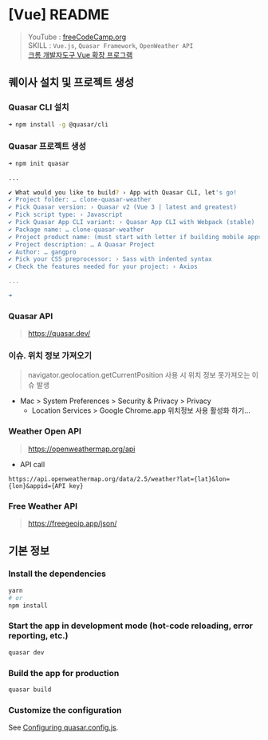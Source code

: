 # [Vue] README
> YouTube : [freeCodeCamp.org](https://youtu.be/kWRpEcv2nu8)
> </br>
> SKILL : `Vue.js`, `Quasar Framework`, `OpenWeather API`
> </br>
> [크롬 개발자도구 Vue 확장 프로그램](https://chrome.google.com/webstore/detail/vuejs-devtools/nhdogjmejiglipccpnnnanhbledajbpd/related?hl=ko)

## 퀘이사 설치 및 프로젝트 생성

### Quasar CLI 설치

```bash
➜ npm install -g @quasar/cli
```

### Quasar 프로젝트 생성
```bash
➜ npm init quasar

...

✔ What would you like to build? › App with Quasar CLI, let's go!
✔ Project folder: … clone-quasar-weather
✔ Pick Quasar version: › Quasar v2 (Vue 3 | latest and greatest)
✔ Pick script type: › Javascript
✔ Pick Quasar App CLI variant: › Quasar App CLI with Webpack (stable)
✔ Package name: … clone-quasar-weather
✔ Project product name: (must start with letter if building mobile apps) … clone-quasar-weather-gangpro
✔ Project description: … A Quasar Project
✔ Author: … gangpro
✔ Pick your CSS preprocessor: › Sass with indented syntax
✔ Check the features needed for your project: › Axios

...

➜
```

### Quasar API
> https://quasar.dev/

### 이슈. 위치 정보 가져오기
> navigator.geolocation.getCurrentPosition 사용 시 위치 정보 못가져오는 이슈 발생
- Mac > System Preferences > Security & Privacy > Privacy
  - Location Services > Google Chrome.app 위치정보 사용 활성화 하기...

### Weather Open API
> https://openweathermap.org/api
- API call
```text
https://api.openweathermap.org/data/2.5/weather?lat={lat}&lon={lon}&appid={API key}
```

### Free Weather API
> https://freegeoip.app/json/


## 기본 정보
### Install the dependencies
```bash
yarn
# or
npm install
```

### Start the app in development mode (hot-code reloading, error reporting, etc.)
```bash
quasar dev
```


### Build the app for production
```bash
quasar build
```

### Customize the configuration
See [Configuring quasar.config.js](https://v2.quasar.dev/quasar-cli-webpack/quasar-config-js).
